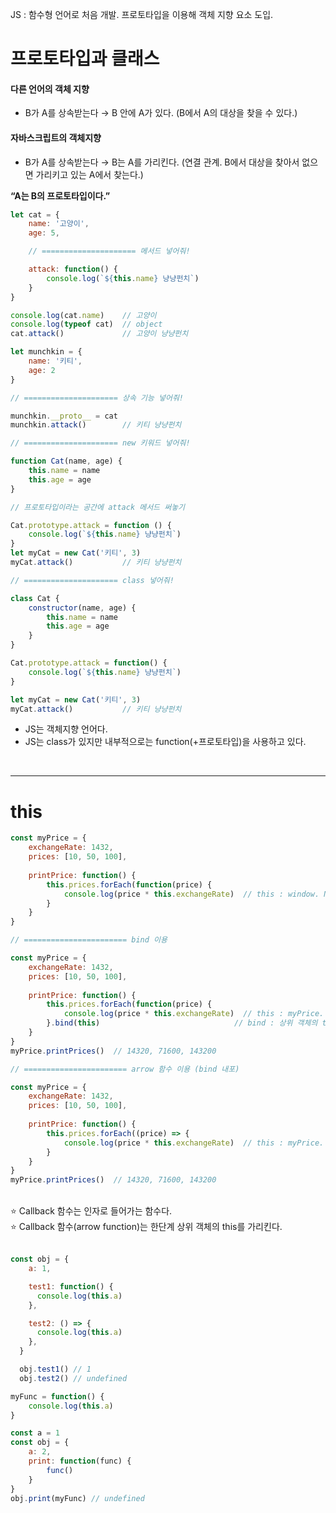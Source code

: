 JS : 함수형 언어로 처음 개발. 프로토타입을 이용해 객체 지향 요소 도입.
<br>


# 프로토타입과 클래스

#### 다른 언어의 객체 지향

- B가 A를 상속받는다 → B 안에 A가 있다. (B에서 A의 대상을 찾을 수 있다.)

#### 자바스크립트의 객체지향

- B가 A를 상속받는다 → B는 A를 가리킨다. (연결 관계. B에서 대상을 찾아서 없으면 가리키고 있는 A에서 찾는다.)

**“A는 B의 프로토타입이다.”**

```jsx
let cat = {
	name: '고양이',
	age: 5,

	// ===================== 메서드 넣어줘!

	attack: function() {
		console.log(`${this.name} 냥냥펀치`)
	}
}

console.log(cat.name)    // 고양이
console.log(typeof cat)  // object
cat.attack()             // 고양이 냥냥펀치

let munchkin = {
	name: '키티',
	age: 2
}

// ===================== 상속 기능 넣어줘!

munchkin.__proto__ = cat
munchkin.attack()        // 키티 냥냥펀치

// ===================== new 키워드 넣어줘!

function Cat(name, age) {
	this.name = name
	this.age = age
}

// 프로토타입이라는 공간에 attack 메서드 써놓기

Cat.prototype.attack = function () {
	console.log(`${this.name} 냥냥펀치`)
}
let myCat = new Cat('키티', 3)
myCat.attack()           // 키티 냥냥펀치

// ===================== class 넣어줘!

class Cat {
	constructor(name, age) {
		this.name = name
		this.age = age
	}
}

Cat.prototype.attack = function() {
	console.log(`${this.name} 냥냥펀치`)
}

let myCat = new Cat('키티', 3)
myCat.attack()           // 키티 냥냥펀치
```

- JS는 객체지향 언어다.
- JS는 class가 있지만 내부적으로는 function(+프로토타입)을 사용하고 있다.

<br>

---

# this

```jsx
const myPrice = {
	exchangeRate: 1432,
	prices: [10, 50, 100],
	
	printPrice: function() {
		this.prices.forEach(function(price) {
			console.log(price * this.exchangeRate)  // this : window. NaN 값이 뜸
		}
	}
}

// ======================= bind 이용

const myPrice = {
	exchangeRate: 1432,
	prices: [10, 50, 100],
	
	printPrice: function() {
		this.prices.forEach(function(price) {
			console.log(price * this.exchangeRate)  // this : myPrice. 제대로 계산됨.
		}.bind(this)                              // bind : 상위 객체의 this로 bind 해줌
	}
}
myPrice.printPrices()  // 14320, 71600, 143200

// ======================= arrow 함수 이용 (bind 내포)

const myPrice = {
	exchangeRate: 1432,
	prices: [10, 50, 100],
	
	printPrice: function() {
		this.prices.forEach((price) => {
			console.log(price * this.exchangeRate)  // this : myPrice. 제대로 계산됨.
		}
	}
}
myPrice.printPrices()  // 14320, 71600, 143200
```
<br>

<aside>
⭐ Callback 함수는 인자로 들어가는 함수다.

</aside>

<aside>
⭐ Callback 함수(arrow function)는 한단계 상위 객체의 this를 가리킨다.

</aside>
<br>


```jsx
const obj = {
    a: 1,

    test1: function() {
      console.log(this.a)
    },

    test2: () => {
      console.log(this.a)
    },
  }

  obj.test1() // 1
  obj.test2() // undefined

myFunc = function() {
	console.log(this.a)
}

const a = 1
const obj = {
	a: 2,
	print: function(func) {
		func()
	}
}
obj.print(myFunc) // undefined
```